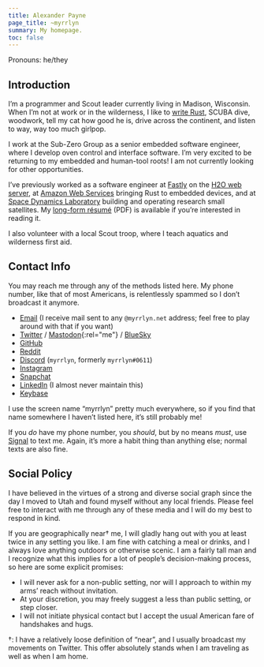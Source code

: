 ```yaml
---
title: Alexander Payne
page_title: ~myrrlyn
summary: My homepage.
toc: false
---
```


Pronouns: he/they

## Introduction

I’m a programmer and Scout leader currently living in Madison, Wisconsin. When
I’m not at work or in the wilderness, I like to [write Rust][crates], SCUBA
dive, woodwork, tell my cat how good he is, drive across the continent, and
listen to way, way too much girlpop.

I work at the Sub-Zero Group as a senior embedded software engineer, where I
develop oven control and interface software. I’m very excited to be returning to
my embedded and human-tool roots! I am not currently looking for other
opportunities.

I’ve previously worked as a software engineer at [Fastly] on the [H2O web
server][h2o], at [Amazon Web Services][AWS] bringing Rust to embedded devices,
and at [Space Dynamics Laboratory] building and operating research small
satellites. My [long-form résumé][resume] (PDF) is available if you’re
interested in reading it.

I also volunteer with a local Scout troop, where I teach aquatics and wilderness
first aid.

## Contact Info

You may reach me through any of the methods listed here. My phone number, like
that of most Americans, is relentlessly spammed so I don’t broadcast it anymore.

- [Email] (I receive mail sent to any `@myrrlyn.net` address; feel free
  to play around with that if you want)
- [Twitter] / [Mastodon]{:rel="me"} / [BlueSky]
- [GitHub]
- [Reddit]
- [Discord] (`myrrlyn`, formerly `myrrlyn#0611`)
- [Instagram]
- [Snapchat]
- [LinkedIn] (I almost never maintain this)
- [Keybase]

I use the screen name “myrrlyn” pretty much everywhere, so if you find that name
somewhere I haven’t listed here, it’s still probably me!

<!-- - [Public Key][pubkey] -->

If you _do_ have my phone number, you _should_, but by no means _must_, use
[Signal] to text me. Again, it’s more a habit thing than anything else; normal
texts are also fine.

## Social Policy

I have believed in the virtues of a strong and diverse social graph since the
day I moved to Utah and found myself without any local friends. Please feel free
to interact with me through any of these media and I will do my best to respond
in kind.

If you are geographically near† me, I will gladly hang out with you at least
twice in any setting you like. I am fine with catching a meal or drinks, and I
always love anything outdoors or otherwise scenic. I am a fairly tall man and I
recognize what this implies for a lot of people’s decision-making process, so
here are some explicit promises:

- I will never ask for a non-public setting, nor will I approach to within my
  arms’ reach without invitation.
- At your discretion, you may freely suggest a less than public setting, or step
  closer.
- I will not initiate physical contact but I accept the usual American fare of
  handshakes and hugs.

†: I have a relatively loose definition of “near”, and I usually broadcast my
movements on Twitter. This offer absolutely stands when I am traveling as well
as when I am home.

[AWS]: https://aws.amazon.com/
[BlueSky]: https://bsky.app/profile/myrrlyn.net "My BlueSky profile"
[Discord]: https://discordapp.com/users/200717485706575873 "My Discord profile"
[Email]: mailto:self@myrrlyn.net "My email address"
[Fastly]: https://fastly.com/
[GitHub]: https://github.com/myrrlyn "My GitHub profile"
[Instagram]: https://instagr.am/myrrlyn "My Instagram gallery"
[Keybase]: https://keybase.io/myrrlyn "My Keybase profile"
[LinkedIn]: https://linkedin.com/in/myrrlyn "My LinkedIn profile"
[Mastodon]: https://tacobelllabs.net/@myrrlyn "My primary Mastodon account"
[Reddit]: https://reddit.com/u/myrrlyn "My reddit account"
[Signal]: https://signal.org/download/ "Download Signal"
[Snapchat]: https://snapchat.com/add/myrrlyn "My Snapchat account"
[Space Dynamics Laboratory]: https://sdl.usu.edu/
[Twitter]: https://twitter.com/myrrlyn "My Twitter account"
[crates]: /crates "A summary of my Rust F/LOSS work"
[h2o]: https://github.com/h2o/h2o
[resume]: /resume
